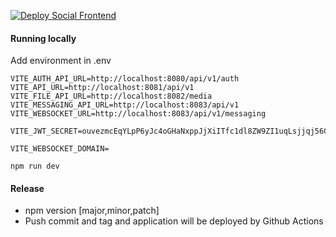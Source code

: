 [![Deploy Social Frontend](https://github.com/magnuspaal/social-frontend/actions/workflows/deploy.yml/badge.svg)](https://github.com/magnuspaal/social-frontend/actions/workflows/deploy.yml)

#### Running locally

Add environment in .env

```
VITE_AUTH_API_URL=http://localhost:8080/api/v1/auth
VITE_API_URL=http://localhost:8081/api/v1
VITE_FILE_API_URL=http://localhost:8082/media
VITE_MESSAGING_API_URL=http://localhost:8083/api/v1
VITE_WEBSOCKET_URL=http://localhost:8083/api/v1/messaging

VITE_JWT_SECRET=ouvezmcEqYLpP6yJc4oGHaNxppJjXiITfc1dl8ZW9ZI1uqLsjjqj56CjGCPP96Qf

VITE_WEBSOCKET_DOMAIN=
```

`npm run dev`

#### Release
  * npm version [major,minor,patch]
  * Push commit and tag and application will be deployed by Github Actions
